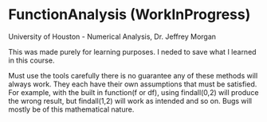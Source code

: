 # FunctionAnalysis (WorkInProgress)
University of Houston - Numerical Analysis, Dr. Jeffrey Morgan


This was made purely for learning purposes. I neded to save what I learned in this course.

Must use the tools carefully there is no guarantee any of these methods will always work. They each have their own assumptions
that must be satisfied. For example, with the built in function(f or df), using findall(0,2) will produce the wrong result, but findall(1,2) will work as intended and so on.
Bugs will mostly be of this mathematical nature.
